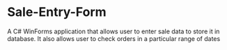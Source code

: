 # Sale-Entry-Form
A C# WinForms application that allows user to enter sale data to store it in database. It also allows user to check orders in a particular range of dates
